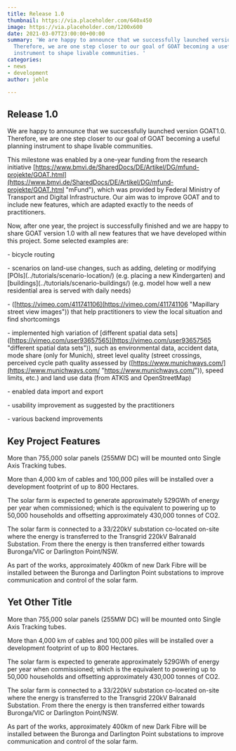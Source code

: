 ```yaml
---
title: Release 1.0
thumbnail: https://via.placeholder.com/640x450
image: https://via.placeholder.com/1200x600
date: 2021-03-07T23:00:00+00:00
summary: 'We are happy to announce that we successfully launched version GOAT1.0.
  Therefore, we are one step closer to our goal of GOAT becoming a useful planning
  instrument to shape livable communities. '
categories:
- news
- development
author: jehle

---
```

## Release 1.0

We are happy to announce that we successfully launched version GOAT1.0. Therefore, we are one step closer to our goal of GOAT becoming a useful planning instrument to shape livable communities.

  
This milestone was enabled by a one-year funding from the research initiative [https://www.bmvi.de/SharedDocs/DE/Artikel/DG/mfund-projekte/GOAT.html](https://www.bmvi.de/SharedDocs/DE/Artikel/DG/mfund-projekte/GOAT.html "mFund"), which was provided by Federal Ministry of Transport and Digital Infrastructure. Our aim was to improve GOAT and to include new features, which are adapted exactly to the needs of practitioners.

Now, after one year, the project is successfully finished and we are happy to share GOAT version 1.0 with all new features that we have developed within this project. Some selected examples are:

\- bicycle routing

\- scenarios on land-use changes, such as adding, deleting or modifying \[POIs\](../tutorials/scenario-location/) (e.g. placing a new Kindergarten) and \[buildings\](../tutorials/scenario-buildings/) (e.g. model how well a new residential area is served with daily needs)

\- ([https://vimeo.com/411741106](https://vimeo.com/411741106 "Mapillary street view images")) that help practitioners to view the local situation and find shortcomings

\- implemented high variation of \[different spatial data sets\]([https://vimeo.com/user93657565](https://vimeo.com/user93657565 "different spatial data sets")), such as environmental data, accident data, mode share (only for Munich), street level quality (street crossings, perceived cycle path quality assessed by ([https://www.munichways.com/](https://www.munichways.com/ "https://www.munichways.com/")), speed limits, etc.) and land use data (from ATKIS and OpenStreetMap)

\- enabled data import and export

\- usability improvement as suggested by the practitioners

\- various backend improvements

## Key Project Features

More than 755,000 solar panels (255MW DC) will be mounted onto Single Axis Tracking tubes.

More than 4,000 km of cables and 100,000 piles will be installed over a development footprint of up to 800 Hectares.

The solar farm is expected to generate approximately 529GWh of energy per year when commissioned; which is the equivalent to powering up to 50,000 households and offsetting approximately 430,000 tonnes of CO2.

The solar farm is connected to a 33/220kV substation co-located on-site where the energy is transferred to the Transgrid 220kV Balranald Substation. From there the energy is then transferred either towards Buronga/VIC or Darlington Point/NSW.

As part of the works, approximately 400km of new Dark Fibre will be installed between the Buronga and Darlington Point substations to improve communication and control of the solar farm.

## Yet Other Title

More than 755,000 solar panels (255MW DC) will be mounted onto Single Axis Tracking tubes.

More than 4,000 km of cables and 100,000 piles will be installed over a development footprint of up to 800 Hectares.

The solar farm is expected to generate approximately 529GWh of energy per year when commissioned; which is the equivalent to powering up to 50,000 households and offsetting approximately 430,000 tonnes of CO2.

The solar farm is connected to a 33/220kV substation co-located on-site where the energy is transferred to the Transgrid 220kV Balranald Substation. From there the energy is then transferred either towards Buronga/VIC or Darlington Point/NSW.

As part of the works, approximately 400km of new Dark Fibre will be installed between the Buronga and Darlington Point substations to improve communication and control of the solar farm.